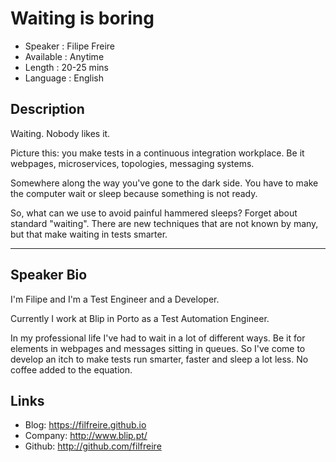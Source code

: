 Waiting is boring
========================

* Speaker   : Filipe Freire
* Available : Anytime
* Length    : 20-25 mins
* Language  : English

Description
-----------

Waiting. Nobody likes it.

Picture this: you make tests in a continuous integration workplace. Be it webpages, microservices, topologies, messaging systems.

Somewhere along the way you've gone to the dark side. You have to make the computer wait or sleep because something is not ready.

So, what can we use to avoid painful hammered sleeps?
Forget about standard "waiting". There are new techniques that are not known by many, but that make waiting in tests smarter.

---------------

Speaker Bio
-----------

I'm Filipe and I'm a Test Engineer and a Developer.

Currently I work at Blip in Porto as a Test Automation Engineer.

In my professional life I've had to wait in a lot of different ways. Be it for elements in webpages and messages sitting in queues. So I've come to develop an itch to make tests run smarter, faster and sleep a lot less. No coffee added to the equation.

Links
-----

* Blog: https://filfreire.github.io
* Company: http://www.blip.pt/
* Github: http://github.com/filfreire
